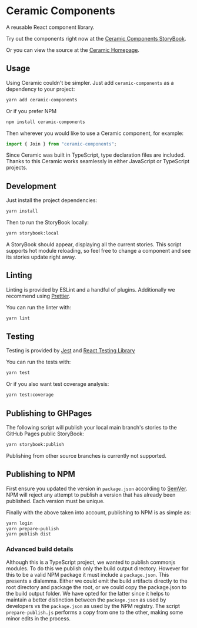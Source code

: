 # Ceramic Components

A reusable React component library.

Try out the components right now at the [Ceramic Components StoryBook](https://fildon.github.io/ceramic/).

Or you can view the source at the [Ceramic Homepage](https://github.com/fildon/ceramic).

## Usage

Using Ceramic couldn't be simpler. Just add `ceramic-components` as a dependency to your project:

```bash
yarn add ceramic-components
```

Or if you prefer NPM

```bash
npm install ceramic-components
```

Then wherever you would like to use a Ceramic component, for example:

```js
import { Join } from "ceramic-components";
```

Since Ceramic was built in TypeScript, type declaration files are included. Thanks to this Ceramic works seamlessly in either JavaScript or TypeScript projects.

## Development

Just install the project dependencies:

```bash
yarn install
```

Then to run the StoryBook locally:

```bash
yarn storybook:local
```

A StoryBook should appear, displaying all the current stories. This script supports hot module reloading, so feel free to change a component and see its stories update right away.

## Linting

Linting is provided by ESLint and a handful of plugins. Additionally we recommend using [Prettier](https://prettier.io/).

You can run the linter with:

```bash
yarn lint
```

## Testing

Testing is provided by [Jest](https://jestjs.io/) and [React Testing Library](https://testing-library.com/docs/react-testing-library/intro/)

You can run the tests with:

```bash
yarn test
```

Or if you also want test coverage analysis:

```bash
yarn test:coverage
```

## Publishing to GHPages

The following script will publish your local main branch's stories to the GitHub Pages public StoryBook:

```bash
yarn storybook:publish
```

Publishing from other source branches is currently not supported.

## Publishing to NPM

First ensure you updated the version in `package.json` according to [SemVer](https://semver.org/). NPM will reject any attempt to publish a version that has already been published. Each version must be unique.

Finally with the above taken into account, publishing to NPM is as simple as:

```bash
yarn login
yarn prepare-publish
yarn publish dist
```

### Advanced build details

Although this is a TypeScript project, we wanted to publish commonjs modules. To do this we publish only the build output directory. However for this to be a valid NPM package it must include a `package.json`. This presents a dialemma. Either we could emit the build artifacts directly to the root directory and package the root, or we could copy the package.json to the build output folder. We have opted for the latter since it helps to maintain a better distinction between the `package.json` as used by developers vs the `package.json` as used by the NPM registry. The script `prepare-publish.js` performs a copy from one to the other, making some minor edits in the process.
